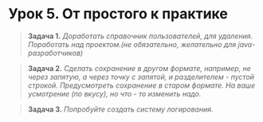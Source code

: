 # Урок 5. От простого к практике

>**Задача 1.** _Доработать справочник пользователей, для удаления. 
> Поработать над проектом.(не обязательно, желательно для java-разработчиков)_

>**Задача 2.** _Сделать сохранение в другом формате, например, не через запятую, а через точку с запятой, и разделителем - пустой строкой. Предусмотреть сохранение в старом формате. На ваше усмотрение (по вкусу), но что - то изменить надо._


> **Задача 3.** _Попробуйте создать систему логирования._
